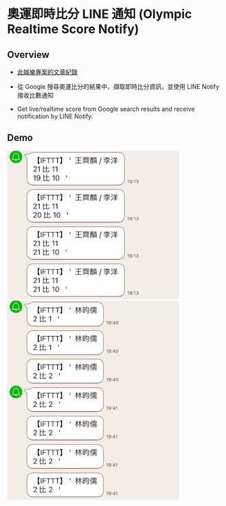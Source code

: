 # 奧運即時比分 LINE 通知 (Olympic Realtime Score Notify)

## Overview

* [此娛樂專案的文章紀錄](https://jumping-code.com/2021/08/07/olympics-score-line-notify-python/)
* 從 Google 搜尋奧運比分的結果中，擷取即時比分資訊，並使用 LINE Notify 接收比數通知

* Get live/realtime score from Google search results and receive notification by LINE Notify.

## Demo

<img src="./demo/notify_1.JPG" width=400>

<img src="./demo/notify_2.JPG" width=400>
